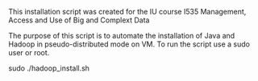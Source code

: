 This installation script was created for the IU course I535 Management, Access and Use of Big and Complext Data

The purpose of this script is to automate the installation of Java and Hadoop in pseudo-distributed mode on VM. To run the script use a sudo user or root.

sudo ./hadoop_install.sh
